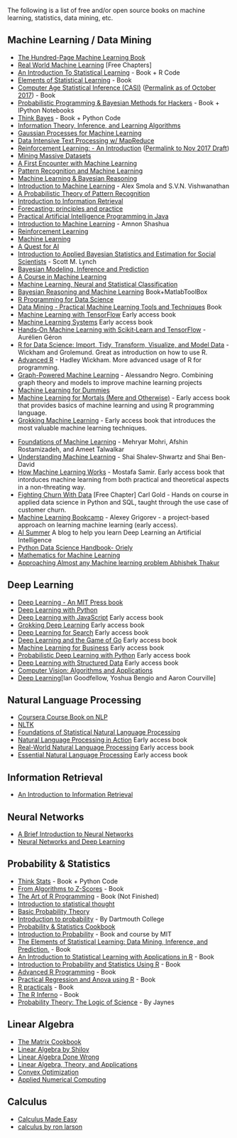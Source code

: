 The following is a list of free and/or open source books on machine learning, statistics, data mining, etc.

## Machine Learning / Data Mining

- [The Hundred-Page Machine Learning Book](http://themlbook.com/wiki/doku.php)
- [Real World Machine Learning](https://www.manning.com/books/real-world-machine-learning) [Free Chapters]
- [An Introduction To Statistical Learning](https://www-bcf.usc.edu/~gareth/ISL/) - Book + R Code
- [Elements of Statistical Learning](https://web.stanford.edu/~hastie/ElemStatLearn/) - Book
- [Computer Age Statistical Inference (CASI)](https://web.stanford.edu/~hastie/CASI_files/PDF/casi.pdf) ([Permalink as of October 2017](https://perma.cc/J8JG-ZVFW)) - Book
- [Probabilistic Programming & Bayesian Methods for Hackers](http://camdavidsonpilon.github.io/Probabilistic-Programming-and-Bayesian-Methods-for-Hackers/) - Book + IPython Notebooks
- [Think Bayes](https://greenteapress.com/wp/think-bayes/) - Book + Python Code
- [Information Theory, Inference, and Learning Algorithms](http://www.inference.phy.cam.ac.uk/mackay/itila/book.html)
- [Gaussian Processes for Machine Learning](http://www.gaussianprocess.org/gpml/chapters/)
- [Data Intensive Text Processing w/ MapReduce](https://lintool.github.io/MapReduceAlgorithms/)
- [Reinforcement Learning: - An Introduction](http://incompleteideas.net/book/the-book-2nd.html) ([Permalink to Nov 2017 Draft](https://perma.cc/83ER-64M3))
- [Mining Massive Datasets](http://infolab.stanford.edu/~ullman/mmds/book.pdf)
- [A First Encounter with Machine Learning](https://www.ics.uci.edu/~welling/teaching/273ASpring10/IntroMLBook.pdf)
- [Pattern Recognition and Machine Learning](http://users.isr.ist.utl.pt/~wurmd/Livros/school/Bishop%20-%20Pattern%20Recognition%20And%20Machine%20Learning%20-%20Springer%20%202006.pdf)
- [Machine Learning & Bayesian Reasoning](http://web4.cs.ucl.ac.uk/staff/D.Barber/textbook/090310.pdf)
- [Introduction to Machine Learning](https://alex.smola.org/drafts/thebook.pdf) - Alex Smola and S.V.N. Vishwanathan
- [A Probabilistic Theory of Pattern Recognition](https://www.szit.bme.hu/~gyorfi/pbook.pdf)
- [Introduction to Information Retrieval](https://nlp.stanford.edu/IR-book/pdf/irbookprint.pdf)
- [Forecasting: principles and practice](https://otexts.com/fpp2/)
- [Practical Artificial Intelligence Programming in Java](https://www.saylor.org/site/wp-content/uploads/2011/11/CS405-1.1-WATSON.pdf)
- [Introduction to Machine Learning](https://arxiv.org/pdf/0904.3664v1.pdf) - Amnon Shashua
- [Reinforcement Learning](https://www.intechopen.com/books/reinforcement_learning)
- [Machine Learning](https://www.intechopen.com/books/machine_learning)
- [A Quest for AI](https://ai.stanford.edu/~nilsson/QAI/qai.pdf)
- [Introduction to Applied Bayesian Statistics and Estimation for Social Scientists](https://citeseerx.ist.psu.edu/viewdoc/download?doi=10.1.1.177.857&rep=rep1&type=pdf) - Scott M. Lynch
- [Bayesian Modeling, Inference and Prediction](https://users.soe.ucsc.edu/~draper/draper-BMIP-dec2005.pdf)
- [A Course in Machine Learning](http://ciml.info/)
- [Machine Learning, Neural and Statistical Classification](https://www1.maths.leeds.ac.uk/~charles/statlog/)
- [Bayesian Reasoning and Machine Learning](http://web4.cs.ucl.ac.uk/staff/D.Barber/pmwiki/pmwiki.php?n=Brml.HomePage) Book+MatlabToolBox
- [R Programming for Data Science](https://leanpub.com/rprogramming)
- [Data Mining - Practical Machine Learning Tools and Techniques](https://cdn.preterhuman.net/texts/science_and_technology/artificial_intelligence/Data%20Mining%20Practical%20Machine%20Learning%20Tools%20and%20Techniques%202d%20ed%20-%20Morgan%20Kaufmann.pdf) Book
- [Machine Learning with TensorFlow](https://www.manning.com/books/machine-learning-with-tensorflow) Early access book
- [Machine Learning Systems](https://www.manning.com/books/machine-learning-systems) Early access book
- [Hands‑On Machine Learning with Scikit‑Learn and TensorFlow](http://index-of.es/Varios-2/Hands%20on%20Machine%20Learning%20with%20Scikit%20Learn%20and%20Tensorflow.pdf) - Aurélien Géron
- [R for Data Science: Import, Tidy, Transform, Visualize, and Model Data](https://r4ds.had.co.nz/) - Wickham and Grolemund. Great as introduction on how to use R.
- [Advanced R](http://adv-r.had.co.nz/) - Hadley Wickham. More advanced usage of R for programming.
- [Graph-Powered Machine Learning](https://www.manning.com/books/graph-powered-machine-learning) - Alessandro Negro. Combining graph theory and models to improve machine learning projects
- [Machine Learning for Dummies](https://mscdss.ds.unipi.gr/wp-content/uploads/2018/02/Untitled-attachment-00056-2-1.pdf)
- [Machine Learning for Mortals (Mere and Otherwise)](https://www.manning.com/books/machine-learning-for-mortals-mere-and-otherwise) - Early access book that provides basics of machine learning and using R programming language.
- [Grokking Machine Learning](https://www.manning.com/books/grokking-machine-learning) - Early access book that introduces the most valuable machine learning techniques.

* [Foundations of Machine Learning](https://cs.nyu.edu/~mohri/mlbook/) - Mehryar Mohri, Afshin Rostamizadeh, and Ameet Talwalkar
* [Understanding Machine Learning](http://www.cs.huji.ac.il/~shais/UnderstandingMachineLearning/) - Shai Shalev-Shwartz and Shai Ben-David
* [How Machine Learning Works](https://www.manning.com/books/how-machine-learning-works) - Mostafa Samir. Early access book that intorduces machine learning from both practical and theoretical aspects in a non-threating way.
* [Fighting Churn With Data](https://www.manning.com/books/fighting-churn-with-data) [Free Chapter] Carl Gold - Hands on course in applied data science in Python and SQL, taught through the use case of customer churn.
* [Machine Learning Bookcamp](https://www.manning.com/books/machine-learning-bookcamp) - Alexey Grigorev - a project-based approach on learning machine learning (early access).
* [AI Summer](https://theaisummer.com/) A blog to help you learn Deep Learning an Artificial Intelligence
* [Python Data Science Handbook- Oriely](https://tanthiamhuat.files.wordpress.com/2018/04/pythondatasciencehandbook.pdf)
* [Mathematics for Machine Learning](https://mml-book.github.io/)
* [Approaching Almost any Machine learning problem Abhishek Thakur](https://github.com/abhishekkrthakur/approachingalmost)

## Deep Learning

- [Deep Learning - An MIT Press book](https://www.deeplearningbook.org/)
- [Deep Learning with Python](https://www.manning.com/books/deep-learning-with-python)
- [Deep Learning with JavaScript](https://www.manning.com/books/deep-learning-with-javascript) Early access book
- [Grokking Deep Learning](https://www.manning.com/books/grokking-deep-learning) Early access book
- [Deep Learning for Search](https://www.manning.com/books/deep-learning-for-search) Early access book
- [Deep Learning and the Game of Go](https://www.manning.com/books/deep-learning-and-the-game-of-go) Early access book
- [Machine Learning for Business](https://www.manning.com/books/machine-learning-for-business) Early access book
- [Probabilistic Deep Learning with Python](https://www.manning.com/books/probabilistic-deep-learning-with-python) Early access book
- [Deep Learning with Structured Data](https://www.manning.com/books/deep-learning-with-structured-data) Early access book
- [Computer Vision: Algorithms and Applications](http://szeliski.org/Book/drafts/SzeliskiBook_20100903_draft.pdf)
- [Deep Learning](https://www.deeplearningbook.org/)[Ian Goodfellow, Yoshua Bengio and Aaron Courville]

## Natural Language Processing

- [Coursera Course Book on NLP](http://www.cs.columbia.edu/~mcollins/notes-spring2013.html)
- [NLTK](https://www.nltk.org/book/)
- [Foundations of Statistical Natural Language Processing](https://nlp.stanford.edu/fsnlp/promo/)
- [Natural Language Processing in Action](https://www.manning.com/books/natural-language-processing-in-action) Early access book
- [Real-World Natural Language Processing](https://www.manning.com/books/real-world-natural-language-processing) Early access book
- [Essential Natural Language Processing](https://www.manning.com/books/essential-natural-language-processing) Early access book

## Information Retrieval

- [An Introduction to Information Retrieval](https://nlp.stanford.edu/IR-book/pdf/irbookonlinereading.pdf)

## Neural Networks

- [A Brief Introduction to Neural Networks](http://www.dkriesel.com/_media/science/neuronalenetze-en-zeta2-2col-dkrieselcom.pdf)
- [Neural Networks and Deep Learning](http://neuralnetworksanddeeplearning.com/)

## Probability & Statistics

- [Think Stats](https://www.greenteapress.com/thinkstats/) - Book + Python Code
- [From Algorithms to Z-Scores](http://heather.cs.ucdavis.edu/probstatbook) - Book
- [The Art of R Programming](http://heather.cs.ucdavis.edu/~matloff/132/NSPpart.pdf) - Book (Not Finished)
- [Introduction to statistical thought](https://people.math.umass.edu/~lavine/Book/book.pdf)
- [Basic Probability Theory](https://www.math.uiuc.edu/~r-ash/BPT/BPT.pdf)
- [Introduction to probability](https://math.dartmouth.edu/~prob/prob/prob.pdf) - By Dartmouth College
- [Probability & Statistics Cookbook](http://statistics.zone/)
- [Introduction to Probability](http://athenasc.com/probbook.html) - Book and course by MIT
- [The Elements of Statistical Learning: Data Mining, Inference, and Prediction.](https://web.stanford.edu/~hastie/ElemStatLearn/) - Book
- [An Introduction to Statistical Learning with Applications in R](https://www-bcf.usc.edu/~gareth/ISL/) - Book
- [Introduction to Probability and Statistics Using R](http://ipsur.r-forge.r-project.org/book/download/IPSUR.pdf) - Book
- [Advanced R Programming](http://adv-r.had.co.nz) - Book
- [Practical Regression and Anova using R](https://cran.r-project.org/doc/contrib/Faraway-PRA.pdf) - Book
- [R practicals](http://www.columbia.edu/~cjd11/charles_dimaggio/DIRE/resources/R/practicalsBookNoAns.pdf) - Book
- [The R Inferno](https://www.burns-stat.com/pages/Tutor/R_inferno.pdf) - Book
- [Probability Theory: The Logic of Science](https://bayes.wustl.edu/etj/prob/book.pdf) - By Jaynes

## Linear Algebra

- [The Matrix Cookbook](https://www.math.uwaterloo.ca/~hwolkowi/matrixcookbook.pdf)
- [Linear Algebra by Shilov](https://cosmathclub.files.wordpress.com/2014/10/georgi-shilov-linear-algebra4.pdf)
- [Linear Algebra Done Wrong](https://www.math.brown.edu/~treil/papers/LADW/LADW.html)
- [Linear Algebra, Theory, and Applications](https://math.byu.edu/~klkuttle/Linearalgebra.pdf)
- [Convex Optimization](https://web.stanford.edu/~boyd/cvxbook/bv_cvxbook.pdf)
- [Applied Numerical Computing](https://www.seas.ucla.edu/~vandenbe/ee133a.html)

## Calculus

- [Calculus Made Easy](https://github.com/lahorekid/Calculus/blob/master/Calculus%20Made%20Easy.pdf)
- [calculus by ron larson](https://www.spps.org/cms/lib/MN01910242/Centricity/Domain/860/%20CalculusTextbook.pdf)
